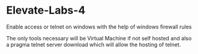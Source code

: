 # Elevate-Labs-4
Enable access or telnet on windows with the help of windows firewall rules

The only tools necessary will be Virtual Machine if not self hosted and also a pragma telnet server download which will allow the hosting of telnet.
